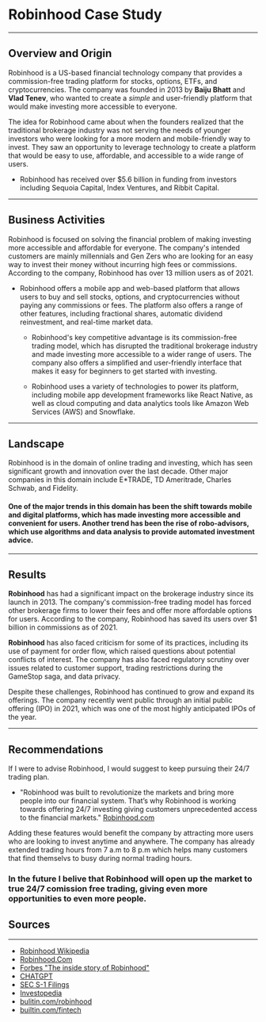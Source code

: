 # Robinhood Case Study
---
## Overview and Origin
Robinhood is a US-based financial technology company that provides a commission-free trading platform for stocks, options, ETFs, and cryptocurrencies. The company was founded in 2013 by **Baiju Bhatt** and **Vlad Tenev**, who wanted to create a *simple* and user-friendly platform that would make investing more accessible to everyone.

The idea for Robinhood came about when the founders realized that the traditional brokerage industry was not serving the needs of younger investors who were looking for a more modern and mobile-friendly way to invest. They saw an opportunity to leverage technology to create a platform that would be easy to use, affordable, and accessible to a wide range of users.

* Robinhood has received over $5.6 billion in funding from investors including Sequoia Capital, Index Ventures, and Ribbit Capital.
---
## Business Activities
Robinhood is focused on solving the financial problem of making investing more accessible and affordable for everyone. The company's intended customers are mainly millennials and Gen Zers who are looking for an easy way to invest their money without incurring high fees or commissions. According to the company, Robinhood has over 13 million users as of 2021.

* Robinhood offers a mobile app and web-based platform that allows users to buy and sell stocks, options, and cryptocurrencies without paying any commissions or fees. The platform also offers a range of other features, including fractional shares, automatic dividend reinvestment, and real-time market data.

    * Robinhood's key competitive advantage is its commission-free trading model, which has disrupted the traditional brokerage industry and made investing more accessible to a wider range of users. The company also offers a simplified and user-friendly interface that makes it easy for beginners to get started with investing.

    * Robinhood uses a variety of technologies to power its platform, including mobile app development frameworks like React Native, as well as cloud computing and data analytics tools like Amazon Web Services (AWS) and Snowflake.
---
## Landscape
Robinhood is in the domain of online trading and investing, which has seen significant growth and innovation over the last decade. Other major companies in this domain include E*TRADE, TD Ameritrade, Charles Schwab, and Fidelity.

#### One of the major trends in this domain has been the shift towards mobile and digital platforms, which has made investing more accessible and convenient for users. Another trend has been the rise of robo-advisors, which use algorithms and data analysis to provide automated investment advice.
---
## Results
**Robinhood** has had a significant impact on the brokerage industry since its launch in 2013. The company's commission-free trading model has forced other brokerage firms to lower their fees and offer more affordable options for users. According to the company, Robinhood has saved its users over $1 billion in commissions as of 2021.

**Robinhood** has also faced criticism for some of its practices, including its use of payment for order flow, which raised questions about potential conflicts of interest. The company has also faced regulatory scrutiny over issues related to customer support, trading restrictions during the GameStop saga, and data privacy.

Despite these challenges, Robinhood has continued to grow and expand its offerings. The company recently went public through an initial public offering (IPO) in 2021, which was one of the most highly anticipated IPOs of the year.

---
## Recommendations
If I were to advise Robinhood, I would suggest to keep pursuing their 24/7 trading plan. 
* "Robinhood was built to revolutionize the markets and bring more people into our financial system. That’s why Robinhood is working towards offering 24/7 investing giving customers unprecedented access to the financial markets."  [Robinhood.com](https://blog.robinhood.com/news/2022/3/28/the-future-of-investing-is-247) 

Adding these features would benefit the company by attracting more users who are looking to invest anytime and anywhere. The company has already extended trading hours from 7 a.m to 8 p.m which helps many customers that find themselvs to busy during normal trading hours. 
### In the future I belive that Robinhood will open up the market to true 24/7 comission free trading, giving even more opportunities to even more people. 

## Sources 
---
* [Robinhood Wikipedia](https://en.wikipedia.org/wiki/Robinhood_Markets#:~:text=Robinhood%20was%20founded%20in%20April,%2C%20not%20just%20the%20wealthy".)
* [Robinhood.Com](https://robinhood.com/us/en/support/articles/our-story/)
* [Forbes "The inside story of Robinhood"](https://www.forbes.com/sites/jeffkauflin/2020/08/19/the-inside-story-of-robinhoods-billionaire-founders-option-kid-cowboys-and-the-wall-street-sharks-that-feed-on-them/?sh=14120240268d)
* [CHATGPT](https://chat.openai.com)
* [SEC S-1 Filings](https://www.sec.gov/Archives/edgar/data/1783879/000162828021013318/robinhoods-1.htm)
* [Investopedia](https://www.investopedia.com/assessing-the-robinhood-ipo-5187047)
* [bulitin.com/robinhood](https://builtin.com/company/robinhood)
* [builtin.com/fintech](https://builtin.com/fintech)
